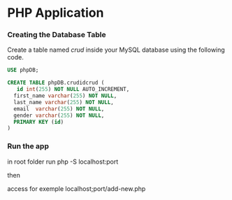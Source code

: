 # PHP Application

### ****Creating the Database Table****

Create a table named *crud* inside your MySQL database using the following code.

```sql
USE phpDB;

CREATE TABLE phpDB.crudidcrud (
   id int(255) NOT NULL AUTO_INCREMENT,
  first_name varchar(255) NOT NULL,
  last_name varchar(255) NOT NULL,
  email  varchar(255) NOT NULL,
  gender varchar(255) NOT NULL,
  PRIMARY KEY (id)
)
```

### ****Run the app****

in root folder run php -S localhost:port 

then 

access for exemple localhost;port/add-new.php
